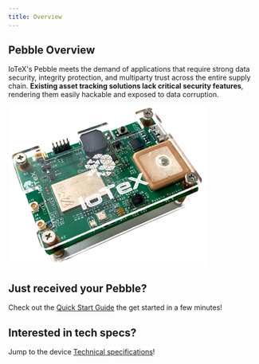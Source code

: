 ```yaml
---
title: Overview
---
```


## Pebble Overview

IoTeX's Pebble meets the demand of applications that require strong data security, integrity protection, and multiparty trust across the entire supply chain. **Existing asset tracking solutions lack critical security features**, rendering them easily hackable and exposed to data corruption.

![](/img/developer/pebble.png)

## Just received your Pebble?

Check out the [Quick Start Guide](pebble-quick-start) the get started in a few minutes!

## Interested in tech specs?

Jump to the device [Technical specifications](pebble-data-specs)!
